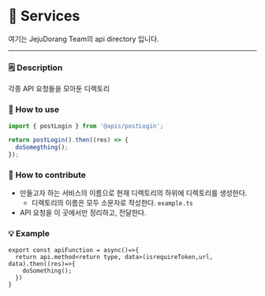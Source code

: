# 🔗 Services

여기는 JejuDorang Team의 api directory 입니다.

---

### 🗒️ Description

각종 API 요청들을 모아둔 디렉토리

### 🔎 How to use

```ts
import { postLogin } from '@apis/postLogin';

return postLogin().then((res) => {
  doSomegthing();
});
```

### 🌱 How to contribute

- 만들고자 하는 서비스의 이름으로 현재 디렉토리의 하위에 디렉토리를 생성한다.
  - 디렉토리의 이름은 모두 소문자로 작성한다. `example.ts`
- API 요청을 이 곳에서만 정리하고, 전달한다.

### 💡 Example

```tsx
export const apiFunction = async()=>{
  return api.method<return type, data>(isrequireToken,url, data).then((res)=>{
    doSomething();
  })
}
```
